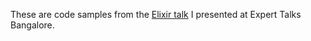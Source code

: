 These are code samples from the [Elixir talk](https://www.meetup.com/ExpertTalks-Bengaluru/events/251680751/) I presented at Expert Talks Bangalore.
